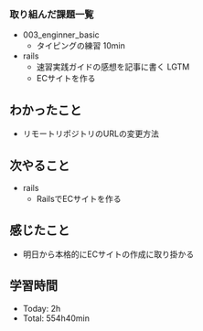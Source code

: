 ### 取り組んだ課題一覧
- 003_enginner_basic
  - タイピングの練習 10min
- rails
  - 速習実践ガイドの感想を記事に書く LGTM
  - ECサイトを作る
## わかったこと
- リモートリポジトリのURLの変更方法
## 次やること
- rails
  - RailsでECサイトを作る
## 感じたこと
- 明日から本格的にECサイトの作成に取り掛かる
## 学習時間
- Today: 2h
- Total: 554h40min